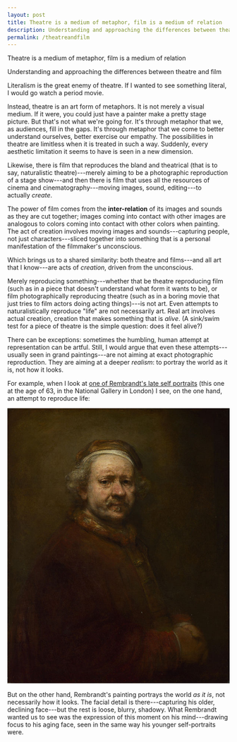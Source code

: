 ```yaml
---
layout: post
title: Theatre is a medium of metaphor, film is a medium of relation
description: Understanding and approaching the differences between theatre and film.
permalink: /theatreandfilm
---
```


Theatre is a medium of metaphor, film is a medium of relation

Understanding and approaching the differences between theatre and film

Literalism is the great enemy of theatre. If I wanted to see something literal, I would go watch a period movie.

Instead, theatre is an art form of metaphors. It is not merely a visual medium. If it were, you could just have a painter make a pretty stage picture. But that's not what we're going for. It's through metaphor that we, as audiences, fill in the gaps. It's through metaphor that we come to better understand ourselves, better exercise our empathy. The possibilities in theatre are limitless when it is treated in such a way. Suddenly, every aesthetic limitation it seems to have is seen in a new dimension.

Likewise, there is film that reproduces the bland and theatrical (that is to say, naturalistic theatre)---merely aiming to be a photographic reproduction of a stage show---and then there is film that uses all the resources of cinema and cinematography---moving images, sound, editing---to actually *create*.

The power of film comes from the **inter-relation** of its images and sounds as they are cut together; images coming into contact with other images are analogous to colors coming into contact with other colors when painting. The act of creation involves moving images and sounds---capturing people, not just characters---sliced together into something that is a personal manifestation of the filmmaker's unconscious. 

Which brings us to a shared similarity: both theatre and films---and all art that I know---are acts of *creation*, driven from the unconscious.

Merely reproducing something---whether that be theatre reproducing film (such as in a piece that doesn't understand what form it wants to be), or film photographically reproducing theatre (such as in a boring movie that just tries to film actors doing acting things)---is not art. Even attempts to naturalistically reproduce "life" are not necessarily art. Real art involves actual creation, creation that makes something that is *alive*. (A sink/swim test for a piece of theatre is the simple question: does it feel alive?)

There can be exceptions: sometimes the humbling, human attempt at representation can be artful. Still, I would argue that even these attempts---usually seen in grand paintings---are not aiming at exact photographic reproduction. They are aiming at a deeper *realism*: to portray the world as it is, not how it looks.

For example, when I look at [one of Rembrandt's late self portraits](hrttps://www.nationalgallery.org.uk/paintings/rembrandt-self-portrait-at-the-age-of-63) (this one at the age of 63, in the National Gallery in London) I see, on the one hand, an attempt to reproduce life:

![rembrandt](/images/rembrandt.jpg)

But on the other hand, Rembrandt's painting portrays the world *as it is*, not necessarily how it looks. The facial detail is there---capturing his older, declining face---but the rest is loose, blurry, shadowy. What Rembrandt wanted us to see was the expression of this moment on his mind---drawing focus to his aging face, seen in the same way his younger self-portraits were.